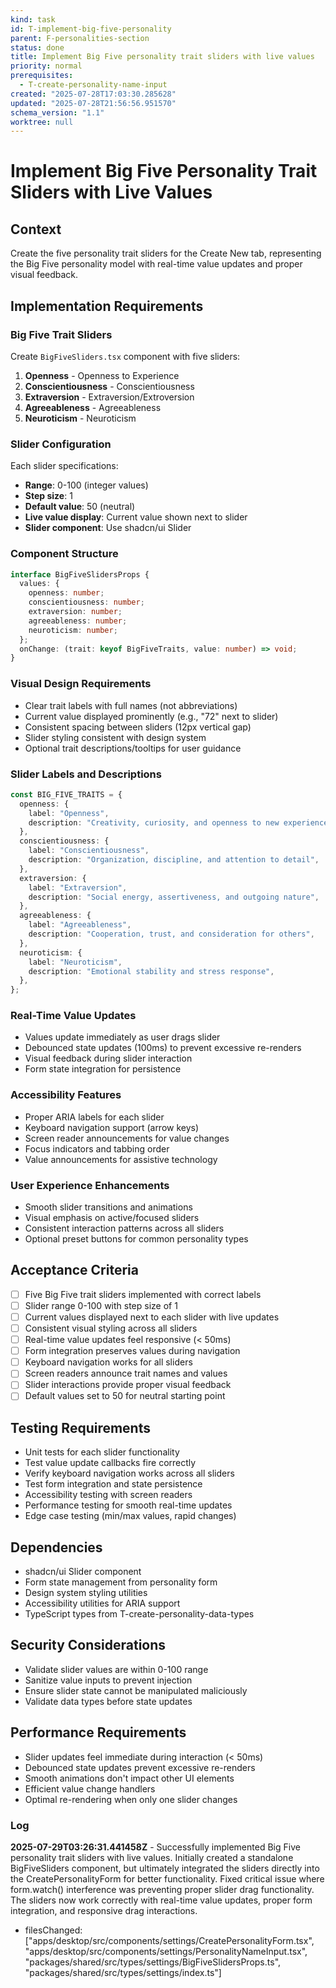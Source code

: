 ```yaml
---
kind: task
id: T-implement-big-five-personality
parent: F-personalities-section
status: done
title: Implement Big Five personality trait sliders with live values
priority: normal
prerequisites:
  - T-create-personality-name-input
created: "2025-07-28T17:03:30.285628"
updated: "2025-07-28T21:56:56.951570"
schema_version: "1.1"
worktree: null
---
```


# Implement Big Five Personality Trait Sliders with Live Values

## Context

Create the five personality trait sliders for the Create New tab, representing the Big Five personality model with real-time value updates and proper visual feedback.

## Implementation Requirements

### Big Five Trait Sliders

Create `BigFiveSliders.tsx` component with five sliders:

1. **Openness** - Openness to Experience
2. **Conscientiousness** - Conscientiousness
3. **Extraversion** - Extraversion/Extroversion
4. **Agreeableness** - Agreeableness
5. **Neuroticism** - Neuroticism

### Slider Configuration

Each slider specifications:

- **Range**: 0-100 (integer values)
- **Step size**: 1
- **Default value**: 50 (neutral)
- **Live value display**: Current value shown next to slider
- **Slider component**: Use shadcn/ui Slider

### Component Structure

```typescript
interface BigFiveSlidersProps {
  values: {
    openness: number;
    conscientiousness: number;
    extraversion: number;
    agreeableness: number;
    neuroticism: number;
  };
  onChange: (trait: keyof BigFiveTraits, value: number) => void;
}
```

### Visual Design Requirements

- Clear trait labels with full names (not abbreviations)
- Current value displayed prominently (e.g., "72" next to slider)
- Consistent spacing between sliders (12px vertical gap)
- Slider styling consistent with design system
- Optional trait descriptions/tooltips for user guidance

### Slider Labels and Descriptions

```typescript
const BIG_FIVE_TRAITS = {
  openness: {
    label: "Openness",
    description: "Creativity, curiosity, and openness to new experiences",
  },
  conscientiousness: {
    label: "Conscientiousness",
    description: "Organization, discipline, and attention to detail",
  },
  extraversion: {
    label: "Extraversion",
    description: "Social energy, assertiveness, and outgoing nature",
  },
  agreeableness: {
    label: "Agreeableness",
    description: "Cooperation, trust, and consideration for others",
  },
  neuroticism: {
    label: "Neuroticism",
    description: "Emotional stability and stress response",
  },
};
```

### Real-Time Value Updates

- Values update immediately as user drags slider
- Debounced state updates (100ms) to prevent excessive re-renders
- Visual feedback during slider interaction
- Form state integration for persistence

### Accessibility Features

- Proper ARIA labels for each slider
- Keyboard navigation support (arrow keys)
- Screen reader announcements for value changes
- Focus indicators and tabbing order
- Value announcements for assistive technology

### User Experience Enhancements

- Smooth slider transitions and animations
- Visual emphasis on active/focused sliders
- Consistent interaction patterns across all sliders
- Optional preset buttons for common personality types

## Acceptance Criteria

- [ ] Five Big Five trait sliders implemented with correct labels
- [ ] Slider range 0-100 with step size of 1
- [ ] Current values displayed next to each slider with live updates
- [ ] Consistent visual styling across all sliders
- [ ] Real-time value updates feel responsive (< 50ms)
- [ ] Form integration preserves values during navigation
- [ ] Keyboard navigation works for all sliders
- [ ] Screen readers announce trait names and values
- [ ] Slider interactions provide proper visual feedback
- [ ] Default values set to 50 for neutral starting point

## Testing Requirements

- Unit tests for each slider functionality
- Test value update callbacks fire correctly
- Verify keyboard navigation works across all sliders
- Test form integration and state persistence
- Accessibility testing with screen readers
- Performance testing for smooth real-time updates
- Edge case testing (min/max values, rapid changes)

## Dependencies

- shadcn/ui Slider component
- Form state management from personality form
- Design system styling utilities
- Accessibility utilities for ARIA support
- TypeScript types from T-create-personality-data-types

## Security Considerations

- Validate slider values are within 0-100 range
- Sanitize value inputs to prevent injection
- Ensure slider state cannot be manipulated maliciously
- Validate data types before state updates

## Performance Requirements

- Slider updates feel immediate during interaction (< 50ms)
- Debounced state updates prevent excessive re-renders
- Smooth animations don't impact other UI elements
- Efficient value change handlers
- Optimal re-rendering when only one slider changes

### Log

**2025-07-29T03:26:31.441458Z** - Successfully implemented Big Five personality trait sliders with live values. Initially created a standalone BigFiveSliders component, but ultimately integrated the sliders directly into the CreatePersonalityForm for better functionality. Fixed critical issue where form.watch() interference was preventing proper slider drag functionality. The sliders now work correctly with real-time value updates, proper form integration, and responsive drag interactions.

- filesChanged: ["apps/desktop/src/components/settings/CreatePersonalityForm.tsx", "apps/desktop/src/components/settings/PersonalityNameInput.tsx", "packages/shared/src/types/settings/BigFiveSlidersProps.ts", "packages/shared/src/types/settings/index.ts"]
